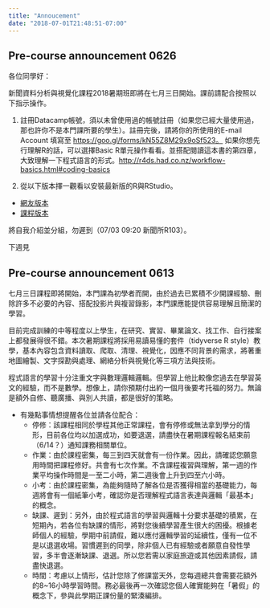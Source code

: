 ```yaml
---
title: "Annoucement"
date: "2018-07-01T21:48:51-07:00"
---
```


## Pre-course announcement 0626

各位同學好：

新聞資料分析與視覺化課程2018暑期班即將在七月三日開始。課前請配合按照以下指示操作。
1. 註冊Datacamp帳號，須以未曾使用過的帳號註冊（如果您已經大量使用過，那也許你不是本門課所要的學生）。註冊完後，請將你的所使用的E-mail Account 填寫至 https://goo.gl/forms/kN55Z8M29x9oSf523。 如果你想先行理解R的話，可以選擇Basic R單元操作看看。並搭配閱讀這本書的第四章，大致理解一下程式語言的形式。http://r4ds.had.co.nz/workflow-basics.html#coding-basics

2. 從以下版本擇一觀看以安裝最新版的R與RStudio。
  * [網友版本](https://scgeeker.github.io/Reproducible-Think/2_init/install.html)
  * [課程版本](https://docs.google.com/presentation/d/e/2PACX-1vSNj-P2-8cJptSy-eRMKXs4eSNgLgeaCHiF22THEDkmijIXaqFA8U67T3Lp-iR0ibXssD-NHUq5DEG2/pub?start=false&loop=false&delayms=3000)

將自我介紹並分組，勿遲到（07/03 09:20 新聞所R103）。

下週見


## Pre-course announcement 0613

七月三日課程即將開始，本門課為初學者而開，由於過去已累積不少開課經驗、刪除許多不必要的內容、搭配投影片與複習錄影，本門課應能提供容易理解且簡潔的學習。

目前完成訓練的中等程度以上學生，在研究、實習、畢業論文、找工作、自行接案上都發展得很不錯。本次暑期課程將採用易讀易懂的套件（tidyverse R style）教學，基本內容包含資料讀取、爬取、清理、視覺化，因應不同背景的需求，將著重地圖繪製、文字探勘與處理、網絡分析與視覺化等三項方法與技術。

程式語言的學習十分注重文字與數理邏輯邏輯。但學習上他比較像您過去在學習英文的經驗，而不是數學。想像上，請你預期付出約一個月後要考托福的努力。無論是額外自修、聽廣播、與別人共讀，都是很好的策略。

* 有幾點事情想提醒各位並請各位配合：
  * 停修：該課程相同於學程其他正常課程，會有停修或無法拿到學分的情形，目前各位均以加選成功，如要退選，請盡快在暑期課程報名結束前（6/14？）通知課務相關單位。
  *  作業：由於課程密集，每三到四天就會有一份作業。因此，請確認您願意用時間把課程修好。共會有七次作業。不含課程複習與理解，第一週的作業平均操作時間是一至二小時，第二週後會上升到四至六小時。
  *  小考：由於課程密集，為能夠隨時了解各位是否獲得相當的基礎能力，每週將會有一個紙筆小考，確認你是否理解程式語言表達與邏輯「最基本」的概念。
  *  缺課、遲到：另外，由於程式語言的學習與邏輯十分要求基礎的積累，在短期內，若各位有缺課的情形，將對您後續學習產生很大的困擾。根據老師個人的經驗，學期中前請假，難以應付邏輯學習的延續性，僅有一位不是以退選收場。習慣遲到的同學，除非個人已有經驗或者願意自發性學習，多半會逐漸缺課、退選。所以您若需以家庭旅遊或其他因素請假，請盡快退選。
  *  時間：考慮以上情形，估計您除了修課當天外，您每週總共會需要花額外的8~16小時學習時間。務必最後再一次確認您個人確實能夠在「暑假」的概念下，參與此學期正課份量的緊湊編排。
